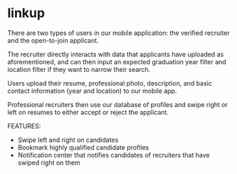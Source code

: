 # linkup

There are two types of users in our mobile application: the verified recruiter and the open-to-join applicant.

The recruiter directly interacts with data that applicants have uploaded as
aforementioned, and can then input an expected graduation year filter and location
filter if they want to narrow their search.

Users upload their resume, professional photo, description, and basic contact
information (year and location) to our mobile app.

Professional recruiters then use our database of profiles and swipe right or left on
resumes to either accept or reject the applicant.

FEATURES:
- Swipe left and right on candidates
- Bookmark highly qualified candidate profiles
- Notification center that notifies candidates of recruiters that have swiped right on them
